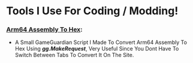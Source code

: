 # **Tools I Use For Coding / Modding**!
### [Arm64 Assembly To Hex](https://github.com/ChrxnZ/Tools-I-Use-For-Coding-Or-Modding/blob/main/Online_Arm64Asm_To_Hex.lua):
* A Small GameGuardian Script I Made To Convert Arm64 Assembly To Hex Using ***gg.MakeRequest***, Very Useful Since You Dont Have To Switch Between Tabs To Convert It On The Site.
